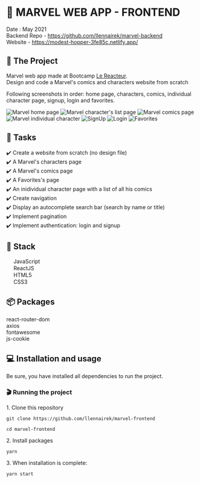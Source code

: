 # 🦸 MARVEL WEB APP - FRONTEND

Date : May 2021  
Backend Repo - https://github.com/llennairek/marvel-backend  
Website - https://modest-hopper-3fe85c.netlify.app/

## 📝 The Project


Marvel web app made at Bootcamp [Le Reacteur](https://www.lereacteur.io/).  
Design and code a Marvel's comics and characters website from scratch

Following screenshots in order: home page, characters, comics, individual character page, signup, login and favorites.

![Marvel home page](https://user-images.githubusercontent.com/78684032/122957675-72ca4580-d382-11eb-808f-bf088733c7b7.JPG)
![Marvel character's list page](https://user-images.githubusercontent.com/78684032/123446211-f2e9e880-d5d8-11eb-8a7e-9cea757b82a5.png)
![Marvel comics page](https://user-images.githubusercontent.com/78684032/123446328-0e54f380-d5d9-11eb-8b79-de4d0da8b986.png)
![Marvel individual character](https://user-images.githubusercontent.com/78684032/123446463-347a9380-d5d9-11eb-9041-3b62d670af74.png)
![SignUp](https://user-images.githubusercontent.com/78684032/123446572-4f4d0800-d5d9-11eb-9928-d9908234379e.png)
![Login](https://user-images.githubusercontent.com/78684032/123446649-625fd800-d5d9-11eb-91ad-6321232b4c88.png)
![Favorites](https://user-images.githubusercontent.com/78684032/123447104-c7b3c900-d5d9-11eb-8d29-07b2df6b8840.png)



## 📃 Tasks

✔️ Create a website from scratch (no design file)  
✔️ A Marvel's characters page  
✔️ A Marvel's comics page  
✔️ A Favorites's page  
✔️ An inidividual character page with a list of all his comics  
✔️ Create navigation  
✔️ Display an autocomplete search bar (search by name or title)  
✔️ Implement pagination  
✔️ Implement authentication: login and signup  


## 🧱 Stack

<img src="https://user-images.githubusercontent.com/78684032/122961185-719a1800-d384-11eb-906a-3854e856537b.png" width="15" height="15">   JavaScript  
<img src="https://user-images.githubusercontent.com/78684032/122961496-bcb42b00-d384-11eb-9ed9-d28ebe488d52.png" width="15" height="15">   ReactJS  
<img src="https://user-images.githubusercontent.com/78684032/122961852-19174a80-d385-11eb-8e49-67b7afe7e605.png" width="15" height="15">   HTML5   
<img src="https://user-images.githubusercontent.com/78684032/122962917-24b74100-d386-11eb-8936-c97fde244ee8.jpg" width="15" height="15">   CSS3  

## 📦 Packages
react-router-dom  
axios  
fontawesome  
js-cookie  

## 💻 Installation and usage

Be sure, you have installed all dependencies to run the project.

### 🎬 Running the project

1️. Clone this repository

`git clone https://github.com/llennairek/marvel-frontend`

`cd marvel-frontend`

2️. Install packages

`yarn`

3️. When installation is complete:

`yarn start`
